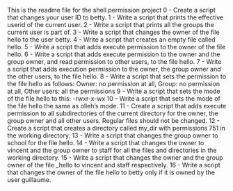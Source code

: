 This is the readme file for the shell permission project
0 - Create a script that changes your user ID to betty. 
1 - Write a script that prints the effective userid of the current user. 
2 - Write a script that prints all the groups the current user is part of.
3 - Write a script that changes the owner of the file hello to the user betty. 
4 - Write a script that creates an empty file called hello.
5 - Write a script that adds execute permission to the owner of the file hello.
6 - Write a script that adds execute permission to the owner and the group owner, and read permission to other users, to the file hello.
7 - Write a script that adds execution permission to the owner, the group owner and the other users, to the file hello.
8 - Write a script that sets the permission to the file hello as follows: Owner: no permission at all, Group: no permission at all, Other users: all the permissions
9 - Write a script that sets the mode of the file hello to this: -rwxr-x-wx 
10 - Write a script that sets the mode of the file hello the same as olleh’s mode. 
11 - Create a script that adds execute permission to all subdirectories of the current directory for the owner, the group owner and all other users. Regular files should not be changed.
12 - Create a script that creates a directory called my_dir with permissions 751 in the working directory. 
13 - Write a script that changes the group owner to school for the file hello. 
14 - Write a script that changes the owner to vincent and the group owner to staff for all the files and directories in the working directory. 
15 - Write a script that changes the owner and the group owner of the file _hello to vincent and staff respectively. 
16 - Write a script that changes the owner of the file hello to betty only if it is owned by the user guillaume.
